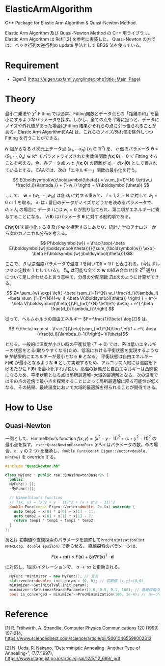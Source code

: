 # ElasticArmAlgorithm
C++ Package for Elastic Arm Algorithm & Quasi-Newton Method.

Elastic Arm Algorithm 及び Quasi-Newton Method の C++ 用ライブラリ。
Elastic Arm Algorithm は Ref[1,2] を参考に実装した。
Quasi-Newton の方では、 ヘッセ行列の逆行列の update 手法として BFGS 法を使っている。

# Requirement
- Eigen3 (https://eigen.tuxfamily.org/index.php?title=Main_Page)


# Theory

最小二乗法や $\chi^2$ Fitting では通常、Fitting関数とデータ点との「距離の和」を最小にするようなパラメータを探す。しかし、全ての点を平等に扱うと、データにノイズや外れ値があった場合にFitting 結果がそれらの点に引っ張られることがある。Elastic Arm Algorithm(EAA) は、これらのノイズ/外れ値を除外しつつ Fitting を行うことができる。

$N$ 個からなる $d$ 次元上データ点 $(x_1,\cdots x_N)$ $(x_i\in \mathbb{R}^d)$ を、 $a$ 個のパラメータ $\boldsymbol{\theta} = (\theta_1,\cdots, \theta_a) \in \mathbb{R}^a$ でパラメトライズされた実数値関数 $f(\boldsymbol{x}; \boldsymbol{\theta})=0$ で Fitting することを考える。今、各データ点 $x_i$ と $f(\boldsymbol{x}; \boldsymbol{\theta})$ の距離が $d_i=d(x_i|\boldsymbol{\theta})$ として表されているとする。
EAAでは、次の「エネルギー」関数の最小化を行う。

$$ E(\boldsymbol{w};\boldsymbol{\theta}) = \sum_{i=1}^{N} \left(w_i \frac{d_i}{\lambda_i} + (1-w_i) \right) + V(\boldsymbol{\theta}) $$

ここで、 $\boldsymbol{w}=(w_1,\cdots, w_N)$ は各 $d_i$ に対する重みで、 $i=1,2,\cdots N$ に対して $w_i = 0$ or $1$ を取る。
$\lambda_i$ は $i$ 番目のデータがノイズかどうかを決めるパラメータで、$d_i>\lambda_i$ の場合に データ $i$ には $w_i=0$ が割り当てられ、第二項がエネルギーに寄与することになる。
 $V(\boldsymbol{\theta})$ はパラメータ $\boldsymbol{\theta}$ に対する制約項である。

$E(\boldsymbol{w};\boldsymbol{\theta})$ を最小化する $\boldsymbol{\theta}$ 及び $\boldsymbol{w}$ を探索するにあたり、統計力学のアナロジーから次のカノニカル分布を考える。


$$ P(\boldsymbol{w}) = \frac{\exp(-\beta E(\boldsymbol{w};\boldsymbol{\theta}))}{\sum_{\boldsymbol{w}} \exp(-\beta E(\boldsymbol{w};\boldsymbol{\theta}))}$$

ここで、 $\beta$ は逆温度パラメータで温度 $T$を用いて$\beta = 1/T$ と表される。(今はボルツマン定数を $1$ としている)。 $\sum_{\boldsymbol{w}}$ は可能な全ての $\boldsymbol{w}$ の組み合わせ(全 $2^N$ 通り)について足し合わせると言う意味で、分母の分配関数 $Z$は次のように計算ができる。

$$ Z= \sum_{w} \exp{ \left( -\beta \sum_{i=1}^{N} w_i \frac{d_i}{\lambda_i} -\beta \sum_{i=1}^{N}(1-w_i) -\beta V(\boldsymbol{\theta}) \right) } = e^{-\beta V(\boldsymbol{\theta})}\Pi_{i=1}^{N} \left(e^{-\beta} + e^{-\beta \frac{d_i}{\lambda_i}}\right) $$

従って、ヘルムホルツの自由エネルギー $F=-\frac{1}{\beta} \log{Z}$ は、

$$ F(\theta) =const. -\frac{1}{\beta}\sum_{i=1}^{N}\log \left(1 + e^{-\beta (\frac{d_i}{\lambda_i}-1)}\right)+ V(\theta)$$

となる。一般的に温度が小さい時の平衡状態 $(T\rightarrow 0)$ では、系は低いエネルギーの状態をとる(取りやすくなる)ため、低温における平衡状態を実現するような $\boldsymbol{\theta}$ が結果的にエネルギーが最小となる $\boldsymbol{\theta}$ となる。
平衡状態は自由エネルギー $F(\boldsymbol{\theta})$ が最小となるような $\boldsymbol{\theta}$ として実現するため、アルゴリズム的には温度を下げるたびに $F(\boldsymbol{\theta})$ を最小化すれば良い。高温の状態だと自由エネルギーは凸関数になるため、平衡状態となる点は局所最適解=大域的最適解となる。次の温度ではその点の近傍で最小点を探索することによって局所最適解に陥る可能性が低くなる。その結果、最終温度において大域的最適解を得られることが期待できる。

# How to Use


## Quasi-Newton

一例として、Himmelblau's function $f(x,y)= (x^2 + y - 11)^2 + (x + y^2 - 11)^2$ の最小点を探す。
`rse::QuasiNewtonBase<nPar>` (nPar はパラメータの数。今の場合、`x, y` の 2 つ) を継承し、`double Func(const Eigen::Vector<double, nPar>&)` を override する。

```c++
#include "QuasiNewton.hh"

class MyFunc : public rse::QuasiNewtonBase<2> {
  public:
  MyFunc() {};
  ~MyFunc(){};

  // Himmelblau's function
  // f(x, y) = (x^2 + y - 11)^2 + (x + y^2 - 11)^2
  double Func(const Eigen::Vector<double, 2> &x) override {
    auto temp1 = x[0] * x[0] + x[1] - 11;
    auto temp2 = x[0] + x[1] * x[1] - 7;
    return temp1 * temp1 + temp2 * temp2;
  }
};
```

あとは 初期値や直線探索のパラメータを調整して`ProcMinimization(int nMaxLoop, double epsilon)` で走らせる。
直線探索のパラメータは、

$$ F(\boldsymbol{x} + \alpha \boldsymbol{d}) \leq F(\boldsymbol{x}) + \xi \alpha \nabla F(\boldsymbol{x})^T \cdot \boldsymbol{d} $$

に対応し、1回のイタレーションで、 $\alpha \rightarrow \tau \alpha$ と更新される。

```c++
  MyFunc *minimizer = new MyFunc(); // 宣言
  std::vector<double> init_param = {0, 0}; // 初期値 (x,y)=(0,0)
  minimizer->SetInitalVal(init_param);
  minimizer->SetLinearSearchParameter(2.0, 0.9, 0.1, 100); // 直線探索のパラメータ
  bool is_converged = minimizer->ProcMinimization(100, 1e-4); // ループの上限とfの勾配のスレショールド。
```


# Reference
[1] R. Frtihwirth, A. Strandlie, Computer Physics Communications 120 (1999) 197-214, https://www.sciencedirect.com/science/article/pii/S0010465599002313

[2] N. Ueda, R. Nakano, “Deterministic Annealing -Another Type of Annealing-”,  (7/7/1997), https://www.jstage.jst.go.jp/article/jjsai/12/5/12_689/_pdf

